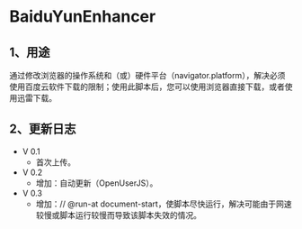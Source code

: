 # BaiduYunEnhancer
## 1、用途
通过修改浏览器的操作系统和（或）硬件平台（navigator.platform），解决必须使用百度云软件下载的限制；使用此脚本后，您可以使用浏览器直接下载，或者使用迅雷下载。
## 2、更新日志
* V 0.1
   * 首次上传。
* V 0.2
   * 增加：自动更新（OpenUserJS）。
* V 0.3
   * 增加：// @run-at document-start，使脚本尽快运行，解决可能由于网速较慢或脚本运行较慢而导致该脚本失效的情况。
